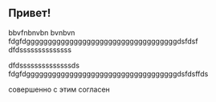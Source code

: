 ## Привет!
bbvfnbnvbn
bvnbvn
fdgfdgggggggggggggggggggggggggggggggggggdsfdsf
dfdssssssssssssss


dfdssssssssssssssds
fdgfdgggggggggggggggggggggggggggggggggggdsfdsffds

совершенно с этим согласен

